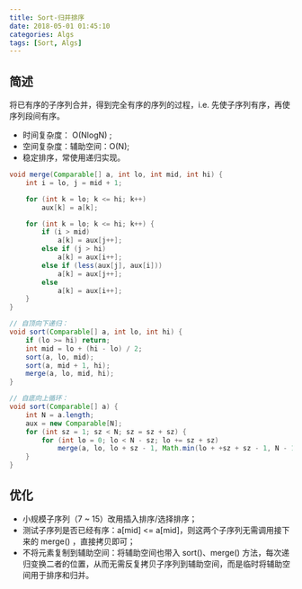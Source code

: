 ```yaml
---
title: Sort-归并排序
date: 2018-05-01 01:45:10
categories: Algs
tags: [Sort, Algs]
---
```

## 简述
将已有序的子序列合并，得到完全有序的序列的过程，i.e. 先使子序列有序，再使序列段间有序。
* 时间复杂度： O(NlogN) ;
* 空间复杂度：辅助空间：O(N);
* 稳定排序，常使用递归实现。

```java
void merge(Comparable[] a, int lo, int mid, int hi) {
    int i = lo, j = mid + 1;

    for (int k = lo; k <= hi; k++)
        aux[k] = a[k];

    for (int k = lo; k <= hi; k++) {
        if (i > mid)
            a[k] = aux[j++];
        else if (j > hi)
            a[k] = aux[i++];
        else if (less(aux[j], aux[i]))
            a[k] = aux[j++];
        else
            a[k] = aux[i++];
    }
}

// 自顶向下递归：
void sort(Comparable[] a, int lo, int hi) {
    if (lo >= hi) return;
    int mid = lo + (hi - lo) / 2;
    sort(a, lo, mid);
    sort(a, mid + 1, hi);
    merge(a, lo, mid, hi);
}

// 自底向上循环：
void sort(Comparable[] a) {
    int N = a.length;
    aux = new Comparable[N];
    for (int sz = 1; sz < N; sz = sz + sz) {
        for (int lo = 0; lo < N - sz; lo += sz + sz)
            merge(a, lo, lo + sz - 1, Math.min(lo + +sz + sz - 1, N - 1));
    }
}
```

## 优化
* 小规模子序列（7 ~ 15）改用插入排序/选择排序；
* 测试子序列是否已经有序：a[mid] <= a[mid]，则这两个子序列无需调用接下来的 merge() ，直接拷贝即可；
* 不将元素复制到辅助空间：将辅助空间也带入 sort()、merge() 方法，每次递归变换二者的位置，从而无需反复拷贝子序列到辅助空间，而是临时将辅助空间用于排序和归并。
